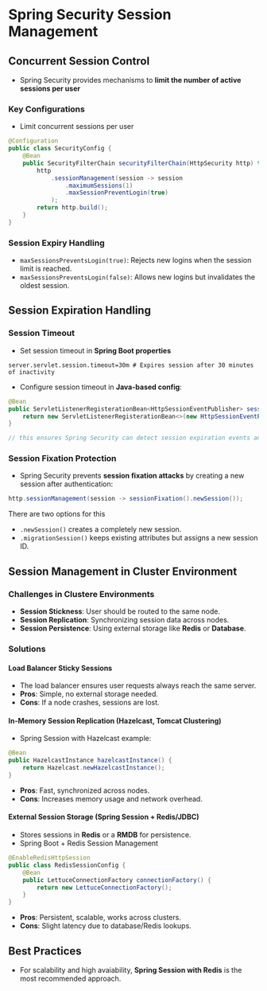 # Spring Security Session Management 

## Concurrent Session Control 

- Spring Security provides mechanisms to **limit the number of active sessions per user**

### Key Configurations 
- Limit concurrent sessions per user 
```java 
@Configuration  
public class SecurityConfig {
    @Bean 
    public SecurityFilterChain securityFilterChain(HttpSecurity http) throws Exception {
        http
            .sessionManagement(session -> session
                .maximumSessions(1)
                .maxSessionPreventLogin(true)            
            ); 
        return http.build(); 
    }
}
```

### Session Expiry Handling 
- `maxSessionsPreventsLogin(true)`: Rejects new logins when the session limit is reached. 
- `maxSessionsPreventsLogin(false)`: Allows new logins but invalidates the oldest session. 



## Session Expiration Handling 
### Session Timeout 
- Set session timeout in **Spring Boot properties**

```properties 
server.servlet.session.timeout=30m # Expires session after 30 minutes of inactivity 
```

- Configure session timeout in **Java-based config**:

```java
@Bean 
public ServletListenerRegisterationBean<HttpSessionEventPublisher> sessionListener() {
    return new ServletListenerRegisterationBean<>(new HttpSessionEventPublisher()); 
}

// this ensures Spring Security can detect session expiration events and remove stale sessions.
```

### Session Fixation Protection 
- Spring Security prevents **session fixation attacks** by creating a new session after authentication:
```java
http.sessionManagement(session -> sessionFixation().newSession()); 
```

There are two options for this 
- `.newSession()` creates a completely new session.
- `.migrationSession()` keeps existing attributes but assigns a new session ID. 

## Session Management in Cluster Environment 

### Challenges in Clustere Environments 
- **Session Stickness**: User should be routed to the same node. 
- **Session Replication**: Synchronizing session data across nodes. 
- **Session Persistence**: Using external storage like **Redis** or **Database**. 

### Solutions 

#### Load Balancer Sticky Sessions 
- The load balancer ensures user requests always reach the same server.
- **Pros**: Simple, no external storage needed. 
- **Cons**: If a node crashes, sessions are lost. 

#### In-Memory Session Replication (Hazelcast, Tomcat Clustering)

- Spring Session with Hazelcast example: 
  
```java 
@Bean 
public HazelcastInstance hazelcastInstance() {
    return Hazelcast.newHazelcastInstance(); 
}
```

- **Pros**: Fast, synchronized across nodes. 
- **Cons**: Increases memory usage and network overhead. 

#### External Session Storage (Spring Session + Redis/JDBC)
- Stores sessions in **Redis** or a **RMDB** for  persistence. 
- Spring Boot + Redis Session Management
```java
@EnableRedisHttpSession
public class RedisSessionConfig {
    @Bean 
    public LettuceConnectionFactory connectionFactory() {
        return new LettuceConnectionFactory(); 
    }
}
```

- **Pros**: Persistent, scalable, works across clusters.
- **Cons**: Slight latency due to database/Redis lookups. 


## Best Practices 
- For scalability and high avaiability, **Spring Session with Redis** is the most recommended approach.